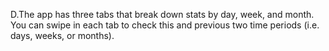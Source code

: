 D.The app has three tabs that break down stats by day, week, and month.
You can swipe in each tab to check this and previous two time periods (i.e. days, weeks, or months).
